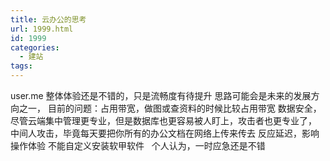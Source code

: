 ```yaml
---
title: 云办公的思考
url: 1999.html
id: 1999
categories:
  - 建站
tags:
---
```


user.me 整体体验还是不错的，只是流畅度有待提升 思路可能会是未来的发展方向之一， 目前的问题：占用带宽，做图或查资料的时候比较占用带宽 数据安全，尽管云端集中管理更专业，但是数据库也更容易被人盯上，攻击者也更专业了， 中间人攻击，毕竟每天要把你所有的办公文档在网络上传来传去 反应延迟，影响操作体验 不能自定义安装软甲软件   个人认为，一时应急还是不错
